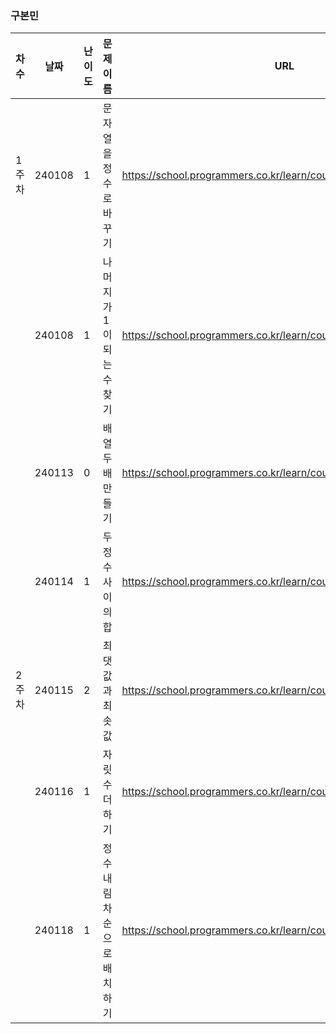 ### 구본민
|차수|날짜|난이도|문제 이름|URL|비고|
|--------|----|----|----|----|----------|
|1주차|240108|1|문자열을 정수로 바꾸기|https://school.programmers.co.kr/learn/courses/30/lessons/12925|재활|
||240108|1|나머지가 1이 되는 수 찾기|https://school.programmers.co.kr/learn/courses/30/lessons/87389|재활|
||240113|0|배열 두배 만들기|https://school.programmers.co.kr/learn/courses/30/lessons/120809|재활|
||240114|1|두 정수 사이의 합|https://school.programmers.co.kr/learn/courses/30/lessons/12912|재활|
|2주차|240115|2|최댓값과 최솟값|https://school.programmers.co.kr/learn/courses/30/lessons/12939|즐거운재활|
||240116|1|자릿수 더하기|https://school.programmers.co.kr/learn/courses/30/lessons/12931|재활재활|
||240118|1|정수 내림차순으로 배치하기|https://school.programmers.co.kr/learn/courses/30/lessons/12933|언제까지재활|
